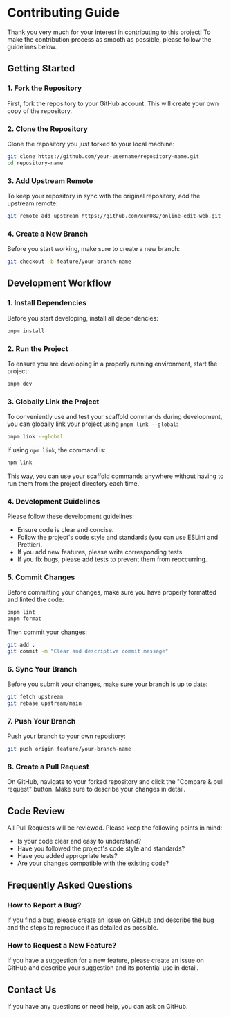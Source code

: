 # Contributing Guide

Thank you very much for your interest in contributing to this project! To make the contribution process as smooth as possible, please follow the guidelines below.

## Getting Started

### 1. Fork the Repository

First, fork the repository to your GitHub account. This will create your own copy of the repository.

### 2. Clone the Repository

Clone the repository you just forked to your local machine:

```bash
git clone https://github.com/your-username/repository-name.git
cd repository-name
```

### 3. Add Upstream Remote

To keep your repository in sync with the original repository, add the upstream remote:

```bash
git remote add upstream https://github.com/xun082/online-edit-web.git
```

### 4. Create a New Branch

Before you start working, make sure to create a new branch:

```bash
git checkout -b feature/your-branch-name
```

## Development Workflow

### 1. Install Dependencies

Before you start developing, install all dependencies:

```bash
pnpm install
```

### 2. Run the Project

To ensure you are developing in a properly running environment, start the project:

```bash
pnpm dev
```

### 3. Globally Link the Project

To conveniently use and test your scaffold commands during development, you can globally link your project using `pnpm link --global`:

```bash
pnpm link --global
```

If using `npm link`, the command is:

```bash
npm link
```

This way, you can use your scaffold commands anywhere without having to run them from the project directory each time.

### 4. Development Guidelines

Please follow these development guidelines:

- Ensure code is clear and concise.
- Follow the project's code style and standards (you can use ESLint and Prettier).
- If you add new features, please write corresponding tests.
- If you fix bugs, please add tests to prevent them from reoccurring.

### 5. Commit Changes

Before committing your changes, make sure you have properly formatted and linted the code:

```bash
pnpm lint
pnpm format
```

Then commit your changes:

```bash
git add .
git commit -m "Clear and descriptive commit message"
```

### 6. Sync Your Branch

Before you submit your changes, make sure your branch is up to date:

```bash
git fetch upstream
git rebase upstream/main
```

### 7. Push Your Branch

Push your branch to your own repository:

```bash
git push origin feature/your-branch-name
```

### 8. Create a Pull Request

On GitHub, navigate to your forked repository and click the "Compare & pull request" button. Make sure to describe your changes in detail.

## Code Review

All Pull Requests will be reviewed. Please keep the following points in mind:

- Is your code clear and easy to understand?
- Have you followed the project's code style and standards?
- Have you added appropriate tests?
- Are your changes compatible with the existing code?

## Frequently Asked Questions

### How to Report a Bug?

If you find a bug, please create an issue on GitHub and describe the bug and the steps to reproduce it as detailed as possible.

### How to Request a New Feature?

If you have a suggestion for a new feature, please create an issue on GitHub and describe your suggestion and its potential use in detail.

## Contact Us

If you have any questions or need help, you can ask on GitHub.
